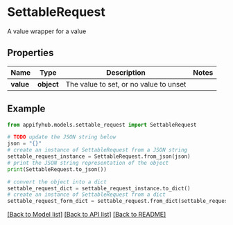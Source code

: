 # SettableRequest

A value wrapper for a value

## Properties

Name | Type | Description | Notes
------------ | ------------- | ------------- | -------------
**value** | **object** | The value to set, or no value to unset | 

## Example

```python
from appifyhub.models.settable_request import SettableRequest

# TODO update the JSON string below
json = "{}"
# create an instance of SettableRequest from a JSON string
settable_request_instance = SettableRequest.from_json(json)
# print the JSON string representation of the object
print(SettableRequest.to_json())

# convert the object into a dict
settable_request_dict = settable_request_instance.to_dict()
# create an instance of SettableRequest from a dict
settable_request_form_dict = settable_request.from_dict(settable_request_dict)
```
[[Back to Model list]](../README.md#documentation-for-models) [[Back to API list]](../README.md#documentation-for-api-endpoints) [[Back to README]](../README.md)


